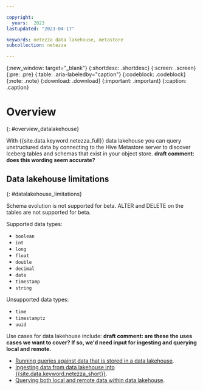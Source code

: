 ```yaml
---

copyright:
  years:  2023
lastupdated: "2023-04-17"

keywords: netezza data lakehouse, metastore
subcollection: netezza

---
```


{:new_window: target="_blank"}
{:shortdesc: .shortdesc}
{:screen: .screen}
{:pre: .pre}
{:table: .aria-labeledby="caption"}
{:codeblock: .codeblock}
{:note: .note}
{:download: .download}
{:important: .important}
{:caption: .caption}

# Overview
{: #overview_datalakehouse}

With {{site.data.keyword.netezza_full}} data lakehouse you can query unstructured data by connecting to the Hive Metastore server to discover Iceberg tables and schemas that exist in your object store. **draft comment: does this wording seem accurate?**

## Data lakehouse limitations
{: #datalakehouse_limitations}

Schema evolution is not supported for beta. ALTER and DELETE on the tables are not supported for beta.

Supported data types:
- `boolean`
- `int`
- `long`
- `float`
- `double`
- `decimal`
- `date`
- `timestamp`
- `string`

Unsupported data types:
- `time`
- `timestamptz`
- `uuid`

Use cases for data lakehouse include: **draft comment: are these the uses cases we want to cover? If so, we'd need input for ingesting and querying local and remote.**

- [Running queries against data that is stored in a data lakehouse]().
- [Ingesting data from data lakehouse into {{site.data.keyword.netezza_short}}]().
- [Querying both local and remote data within data lakehouse]().
